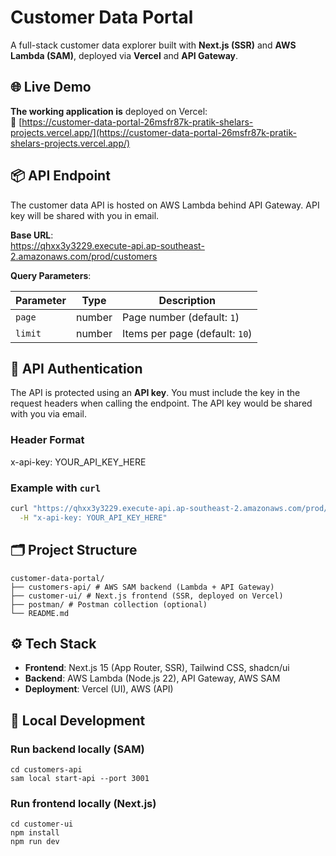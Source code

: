 # Customer Data Portal

A full-stack customer data explorer built with **Next.js (SSR)** and **AWS Lambda (SAM)**, deployed via **Vercel** and **API Gateway**.



## 🌐 Live Demo

**The working application is** deployed on Vercel:  
🔗 [https://customer-data-portal-26msfr87k-pratik-shelars-projects.vercel.app/](https://customer-data-portal-26msfr87k-pratik-shelars-projects.vercel.app/)




## 📦 API Endpoint

The customer data API is hosted on AWS Lambda behind API Gateway. API key will be shared with you in email.

**Base URL**:  
https://qhxx3y3229.execute-api.ap-southeast-2.amazonaws.com/prod/customers

**Query Parameters**:

| Parameter | Type   | Description                     |
|-----------|--------|---------------------------------|
| `page`    | number | Page number (default: `1`)      |
| `limit`   | number | Items per page (default: `10`)  |

## 🔐 API Authentication

The API is protected using an **API key**. You must include the key in the request headers when calling the endpoint. The API key would be shared with you via email.

### Header Format

x-api-key: YOUR_API_KEY_HERE

### Example with `curl`

```bash
curl "https://qhxx3y3229.execute-api.ap-southeast-2.amazonaws.com/prod/customers?page=1&limit=10" \
  -H "x-api-key: YOUR_API_KEY_HERE"
```


## 🗂 Project Structure
```
customer-data-portal/
├── customers-api/ # AWS SAM backend (Lambda + API Gateway)
├── customer-ui/ # Next.js frontend (SSR, deployed on Vercel)
├── postman/ # Postman collection (optional)
└── README.md
```

## ⚙️ Tech Stack

- **Frontend**: Next.js 15 (App Router, SSR), Tailwind CSS, shadcn/ui
- **Backend**: AWS Lambda (Node.js 22), API Gateway, AWS SAM
- **Deployment**: Vercel (UI), AWS (API)



## 🧱 Local Development

### Run backend locally (SAM)

```
cd customers-api
sam local start-api --port 3001
```

### Run frontend locally (Next.js)
```
cd customer-ui
npm install
npm run dev
```